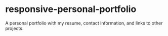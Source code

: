 # responsive-personal-portfolio
A personal portfolio with my resume, contact information, and links to other projects.
